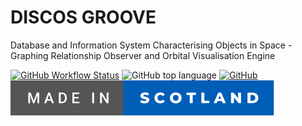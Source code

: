 # DISCOS GROOVE
Database and Information System Characterising Objects in Space - Graphing Relationship Observer and Orbital Visualisation Engine

[![GitHub Workflow Status](https://img.shields.io/github/workflow/status/hughesjs/DiscosGroove/.NET?style=for-the-badge)](https://github.com/hughesjs/DiscosWebSdk/actions)
![GitHub top language](https://img.shields.io/github/languages/top/hughesjs/DiscosGroove?style=for-the-badge)
[![GitHub](https://img.shields.io/github/license/hughesjs/DiscosGroove?style=for-the-badge)](LICENSE)
![FTB](https://raw.githubusercontent.com/hughesjs/custom-badges/master/made-in/made-in-scotland.svg)

